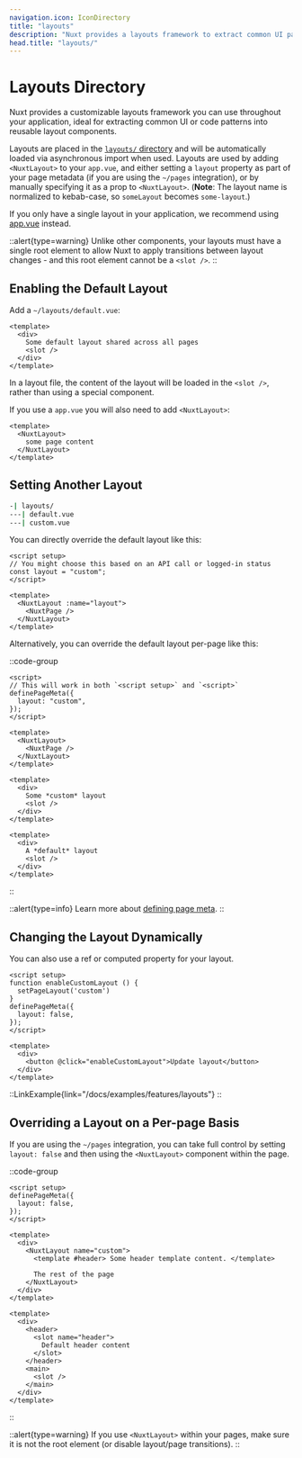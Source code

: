 ```yaml
---
navigation.icon: IconDirectory
title: "layouts"
description: "Nuxt provides a layouts framework to extract common UI patterns into reusable layouts."
head.title: "layouts/"
---
```


# Layouts Directory

Nuxt provides a customizable layouts framework you can use throughout your application, ideal for extracting common UI or code patterns into reusable layout components.

Layouts are placed in the [`layouts/` directory](/docs/guide/directory-structure/layouts) and will be automatically loaded via asynchronous import when used. Layouts are used by adding `<NuxtLayout>` to your `app.vue`, and either setting a `layout` property as part of your page metadata (if you are using the `~/pages` integration), or by manually specifying it as a prop to `<NuxtLayout>`. (**Note**: The layout name is normalized to kebab-case, so `someLayout` becomes `some-layout`.)

If you only have a single layout in your application, we recommend using [app.vue](/docs/guide/directory-structure/app) instead.

::alert{type=warning}
Unlike other components, your layouts must have a single root element to allow Nuxt to apply transitions between layout changes - and this root element cannot be a `<slot />`.
::

## Enabling the Default Layout

Add a `~/layouts/default.vue`:

```vue [layouts/default.vue]
<template>
  <div>
    Some default layout shared across all pages
    <slot />
  </div>
</template>
```

In a layout file, the content of the layout will be loaded in the `<slot />`, rather than using a special component.

If you use a `app.vue` you will also need to add `<NuxtLayout>`:

```vue [app.vue]
<template>
  <NuxtLayout>
    some page content
  </NuxtLayout>
</template>
```

## Setting Another Layout

```bash
-| layouts/
---| default.vue
---| custom.vue
```

You can directly override the default layout like this:

```vue{}[app.vue]
<script setup>
// You might choose this based on an API call or logged-in status
const layout = "custom";
</script>

<template>
  <NuxtLayout :name="layout">
    <NuxtPage />
  </NuxtLayout>
</template>
```

Alternatively, you can override the default layout per-page like this:

::code-group

```vue{}[pages/index.vue]
<script>
// This will work in both `<script setup>` and `<script>`
definePageMeta({
  layout: "custom",
});
</script>
```

```vue{}[app.vue]
<template>
  <NuxtLayout>
    <NuxtPage />
  </NuxtLayout>
</template>
```

```vue [layouts/custom.vue]
<template>
  <div>
    Some *custom* layout
    <slot />
  </div>
</template>
```

```vue [layouts/default.vue]
<template>
  <div>
    A *default* layout
    <slot />
  </div>
</template>
```

::

::alert{type=info}
Learn more about [defining page meta](/docs/guide/directory-structure/pages#page-metadata).
::

## Changing the Layout Dynamically

You can also use a ref or computed property for your layout.

```vue
<script setup>
function enableCustomLayout () {
  setPageLayout('custom')
}
definePageMeta({
  layout: false,
});
</script>

<template>
  <div>
    <button @click="enableCustomLayout">Update layout</button>
  </div>
</template>
```

::LinkExample{link="/docs/examples/features/layouts"}
::

## Overriding a Layout on a Per-page Basis

If you are using the `~/pages` integration, you can take full control by setting `layout: false` and then using the `<NuxtLayout>` component within the page.

::code-group

```vue [pages/index.vue]
<script setup>
definePageMeta({
  layout: false,
});
</script>

<template>
  <div>
    <NuxtLayout name="custom">
      <template #header> Some header template content. </template>

      The rest of the page
    </NuxtLayout>
  </div>
</template>
```

```vue [layouts/custom.vue]
<template>
  <div>
    <header>
      <slot name="header">
        Default header content
      </slot>
    </header>
    <main>
      <slot />
    </main>
  </div>
</template>
```

::

::alert{type=warning}
If you use `<NuxtLayout>` within your pages, make sure it is not the root element (or disable layout/page transitions).
::
